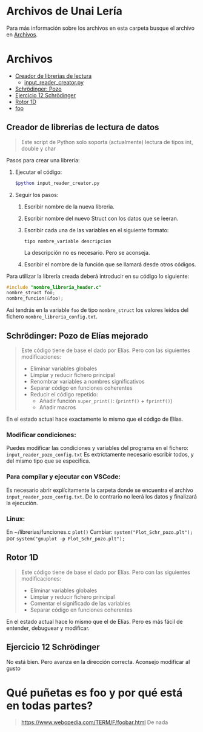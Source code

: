 # Archivos de Unai Lería
Para más información sobre los archivos en esta carpeta busque el archivo en [Archivos](#archivos).

# Archivos
- [Creador de librerias de lectura](leer%datos_creador%de%libreria/)
  - [input_reader_creator.py](#creador-de-librerias-de-lectura-de-datos)
- [Schrödinger: Pozo](#schrödinger-pozo-de-elías-mejorado)
- [Ejercicio 12 Schrödinger](#ejercicio-12-schrödinger)
- [Rotor 1D](#rotor-1D)
- [foo](#qué-puñetas-es-foo-y-por-qué-está-en-todas-partes)



<!-- pagebreak -->

## Creador de librerias de lectura de datos
> Este script de Python solo soporta (actualmente) lectura de tipos int, double y char
> 
Pasos para crear una librería:
1) Ejecutar el código:
   ```bash
   $python input_reader_creator.py
   ```
2) Seguir los pasos:
   1) Escribir nombre de la nueva libreria.
   2) Escribir nombre del nuevo Struct con los datos que se leeran.
   3) Escribir cada una de las variables en el siguiente formato:
        ``` 
        tipo nombre_variable descripcion
        ```
        La descripción no es necesario. Pero se aconseja.

    4) Escribir el nombre de la función que se llamará desde otros códigos.

Para utilizar la librería creada deberá introducir en su código lo siguiente:
```c
#include "nombre_libreria_header.c"
nombre_struct foo;
nombre_funcion(&foo);
``` 
Así tendrás en la variable ```foo``` de tipo ```nombre_struct``` los valores leídos del fichero ```nombre_libreria_config.txt```.

<!-- pagebreak -->
## Schrödinger: Pozo de Elías mejorado
>Este código tiene de base el dado por Elías. Pero con las siguientes modificaciones:
>* Eliminar variables globales
>* Limpiar y reducir fichero principal
>* Renombrar variables a nombres significativos
>* Separar código en funciones coherentes
>* Reducir el código repetido:
>     * Añadir función ```super_print()```: (`printf()` + `fprintf()`)
>     * Añadir macros

En el estado actual hace exactamente lo mismo que el código de Elías.

### Modificar condiciones:
Puedes modificar las condiciones y variables del programa en el fichero: `input_reader_pozo_config.txt`
Es extríctamente necesario escribir todos, y del mismo tipo que se especifica.
### Para compilar y ejecutar con VSCode:
Es necesario abrir explícitamente la carpeta donde se encuentra el archivo `input_reader_pozo_config.txt`. De lo contrario no leerá los datos y finalizará la ejecución.
### Linux:
En ~/librerias/funciones.c `plot()`
Cambiar:
`system("Plot_Schr_pozo.plt");`
por
`system("gnuplot -p Plot_Schr_pozo.plt");`

<!-- pagebreak -->


## Rotor 1D
>Este código tiene de base el dado por Elías. Pero con las siguientes modificaciones:
>* Eliminar variables globales
>* Limpiar y reducir fichero principal
>* Comentar el significado de las variables
>* Separar código en funciones coherentes

En el estado actual hace lo mismo que el de Elías. Pero es más fácil de entender, debuguear y modificar.
<!-- pagebreak -->

## Ejercicio 12 Schrödinger
No está bien. Pero avanza en la dirección correcta. Aconsejo modificar al gusto
<!-- pagebreak -->



<!-- pagebreak -->
# Qué puñetas es foo y por qué está en todas partes?
> https://www.webopedia.com/TERM/F/foobar.html
De nada